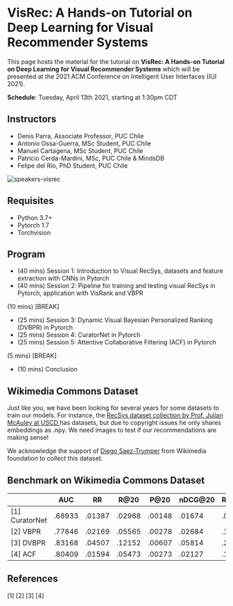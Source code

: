 # VisRec: A Hands-on Tutorial on Deep Learning for Visual Recommender Systems

This page hosts the material for the tutorial on **VisRec: A Hands-on Tutorial on Deep Learning for Visual Recommender Systems** which will be
presented at the 2021 ACM Conference on Intelligent User Interfaces (IUI 2021).

**Schedule**: Tuesday, April 13th 2021, starting at 1:30pm CDT 

## Instructors

* Denis Parra, Associate Professor, PUC Chile
* Antonio Ossa-Guerra, MSc Student, PUC Chile
* Manuel Cartagena, MSc Student, PUC Chile
* Patricio Cerda-Mardini, MSc, PUC Chile & MindsDB
* Felipe del Río, PhD Student, PUC Chile

![speakers-visrec](https://user-images.githubusercontent.com/208111/114323807-f818ba80-9af4-11eb-84ef-428517a4fe60.jpg)

## Requisites

* Python 3.7+
* Pytorch 1.7
* Torchvision

## Program

* (40 mins) Session 1: Introduction to Visual RecSys, datasets and feature extraction with CNNs in Pytorch
* (40 mins) Session 2: Pipeline for training and testing visual RecSys in Pytorch, application with VisRank and VBPR

(10 mins) [BREAK] 

* (25 mins) Session 3: Dynamic Visual Bayesian Personalized Ranking (DVBPR) in Pytorch
* (25 mins) Session 4: CuratorNet in Pytorch
* (25 mins) Session 5: Attentive Collaborative Filtering (ACF) in Pytorch

(5 mins) [BREAK] 

* (10 mins) Conclusion

## Wikimedia Commons Dataset

Just like you, we have been looking for several years for some datasets to train our models. For instance, the <a href="#">RecSys dataset collection
by Prof. Julian McAuley at USCD </a> has datasets, but due to copyright issues he only shares embeddings as .npy. We need images to test if our recommendations are making sense!

We acknowledge the support of [Diego Saez-Trumper](https://wikimediafoundation.org/profile/diego-saez-trumper/) from Wikimedia foundation to collect this dataset.

## Benchmark on Wikimedia Commons Dataset

|            | AUC     | RR      | R@20    | P@20    | nDCG@20 | R@100   | P@100   | nDCG@100 |
|------------|---------|---------|---------|---------|---------|---------|---------|----------|
| [1] CuratorNet | .68933 | .01387 | .02968 | .00148 | .01674 | .05380 | .00053 | .02091  |
| [2] VBPR       | .77846 | .02169 | .05565 | .00278 | .02684 | .13821 | .00138 | .04105  |
| [3] DVBPR      | .83168 | .04507 | .12152 | .00607 | .05814 | .25695 | .00256 | .08245  |
| [4] ACF        | .80409 | .01594 | .05473 | .00273 | .02127 | .14935 | .00149 | .03781  |

## References

[1]
[2]
[3]
[4]
